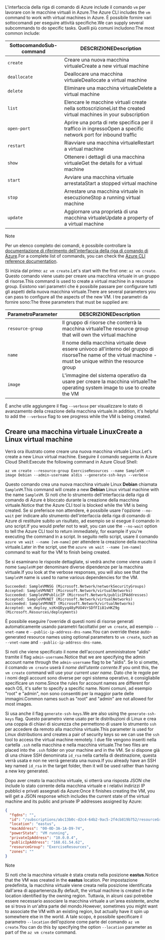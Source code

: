 <span data-ttu-id="5fb7f-101">L'interfaccia della riga di comando di Azure include il comando `vm` per lavorare con le macchine virtuali in Azure.</span><span class="sxs-lookup"><span data-stu-id="5fb7f-101">The Azure CLI includes the `vm` command to work with virtual machines in Azure.</span></span> <span data-ttu-id="5fb7f-102">È possibile fornire vari sottocomandi per eseguire attività specifiche.</span><span class="sxs-lookup"><span data-stu-id="5fb7f-102">We can supply several subcommands to do specific tasks.</span></span> <span data-ttu-id="5fb7f-103">Quelli più comuni includono:</span><span class="sxs-lookup"><span data-stu-id="5fb7f-103">The most common include:</span></span>

| <span data-ttu-id="5fb7f-104">Sottocomando</span><span class="sxs-lookup"><span data-stu-id="5fb7f-104">Sub-command</span></span> | <span data-ttu-id="5fb7f-105">DESCRIZIONE</span><span class="sxs-lookup"><span data-stu-id="5fb7f-105">Description</span></span> |
|-------------|-------------|
| `create`    | <span data-ttu-id="5fb7f-106">Creare una nuova macchina virtuale</span><span class="sxs-lookup"><span data-stu-id="5fb7f-106">Create a new virtual machine</span></span> |
| `deallocate` | <span data-ttu-id="5fb7f-107">Deallocare una macchina virtuale</span><span class="sxs-lookup"><span data-stu-id="5fb7f-107">Deallocate a virtual machine</span></span> |
| `delete` | <span data-ttu-id="5fb7f-108">Eliminare una macchina virtuale</span><span class="sxs-lookup"><span data-stu-id="5fb7f-108">Delete a virtual machine</span></span> |
| `list` | <span data-ttu-id="5fb7f-109">Elencare le macchine virtuali create nella sottoscrizione</span><span class="sxs-lookup"><span data-stu-id="5fb7f-109">List the created virtual machines in your subscription</span></span> |
| `open-port` | <span data-ttu-id="5fb7f-110">Aprire una porta di rete specifica per il traffico in ingresso</span><span class="sxs-lookup"><span data-stu-id="5fb7f-110">Open a specific network port for inbound traffic</span></span> |
| `restart` | <span data-ttu-id="5fb7f-111">Riavviare una macchina virtuale</span><span class="sxs-lookup"><span data-stu-id="5fb7f-111">Restart a virtual machine</span></span> |
| `show` | <span data-ttu-id="5fb7f-112">Ottenere i dettagli di una macchina virtuale</span><span class="sxs-lookup"><span data-stu-id="5fb7f-112">Get the details for a virtual machine</span></span> |
| `start` | <span data-ttu-id="5fb7f-113">Avviare una macchina virtuale arrestata</span><span class="sxs-lookup"><span data-stu-id="5fb7f-113">Start a stopped virtual machine</span></span> |
| `stop` | <span data-ttu-id="5fb7f-114">Arrestare una macchina virtuale in esecuzione</span><span class="sxs-lookup"><span data-stu-id="5fb7f-114">Stop a running virtual machine</span></span> |
| `update` | <span data-ttu-id="5fb7f-115">Aggiornare una proprietà di una macchina virtuale</span><span class="sxs-lookup"><span data-stu-id="5fb7f-115">Update a property of a virtual machine</span></span> |

> [!NOTE]
> <span data-ttu-id="5fb7f-116">Per un elenco completo dei comandi, è possibile controllare la [documentazione di riferimento dell'interfaccia della riga di comando di Azure](https://docs.microsoft.com/cli/azure/reference-index?view=azure-cli-latest).</span><span class="sxs-lookup"><span data-stu-id="5fb7f-116">For a complete list of commands, you can check the [Azure CLI reference documentation](https://docs.microsoft.com/cli/azure/reference-index?view=azure-cli-latest).</span></span>

<span data-ttu-id="5fb7f-117">Si inizia dal primo: `az vm create`.</span><span class="sxs-lookup"><span data-stu-id="5fb7f-117">Let's start with the first one: `az vm create`.</span></span> <span data-ttu-id="5fb7f-118">Questo comando viene usato per creare una macchina virtuale in un gruppo di risorse.</span><span class="sxs-lookup"><span data-stu-id="5fb7f-118">This command is used to create a virtual machine in a resource group.</span></span> <span data-ttu-id="5fb7f-119">Esistono vari parametri che è possibile passare per configurare tutti gli aspetti della nuova macchina virtuale.</span><span class="sxs-lookup"><span data-stu-id="5fb7f-119">There are several parameters you can pass to configure all the aspects of the new VM.</span></span> <span data-ttu-id="5fb7f-120">I tre parametri da fornire sono:</span><span class="sxs-lookup"><span data-stu-id="5fb7f-120">The three parameters that must be supplied are:</span></span>

| <span data-ttu-id="5fb7f-121">Parametro</span><span class="sxs-lookup"><span data-stu-id="5fb7f-121">Parameter</span></span> | <span data-ttu-id="5fb7f-122">DESCRIZIONE</span><span class="sxs-lookup"><span data-stu-id="5fb7f-122">Description</span></span> |
|-----------|-------------|
| `resource-group` | <span data-ttu-id="5fb7f-123">Il gruppo di risorse che conterrà la macchina virtuale</span><span class="sxs-lookup"><span data-stu-id="5fb7f-123">The resource group that will own the virtual machine</span></span> |
| `name` | <span data-ttu-id="5fb7f-124">Il nome della macchina virtuale deve essere univoco all'interno del gruppo di risorse</span><span class="sxs-lookup"><span data-stu-id="5fb7f-124">The name of the virtual machine - must be unique within the resource group</span></span> |
| `image` | <span data-ttu-id="5fb7f-125">L'immagine del sistema operativo da usare per creare la macchina virtuale</span><span class="sxs-lookup"><span data-stu-id="5fb7f-125">The operating system image to use to create the VM</span></span> |

<span data-ttu-id="5fb7f-126">È anche utile aggiungere il flag `--verbose` per visualizzare lo stato di avanzamento della creazione della macchina virtuale.</span><span class="sxs-lookup"><span data-stu-id="5fb7f-126">In addition, it's helpful to add the `--verbose` flag to see progress while the VM is being created.</span></span> 

## <a name="create-a-linux-virtual-machine"></a><span data-ttu-id="5fb7f-127">Creare una macchina virtuale Linux</span><span class="sxs-lookup"><span data-stu-id="5fb7f-127">Create a Linux virtual machine</span></span>

<span data-ttu-id="5fb7f-128">Verrà ora illustrato come creare una nuova macchina virtuale Linux.</span><span class="sxs-lookup"><span data-stu-id="5fb7f-128">Let's create a new Linux virtual machine.</span></span> <span data-ttu-id="5fb7f-129">Eseguire il comando seguente in Azure Cloud Shell:</span><span class="sxs-lookup"><span data-stu-id="5fb7f-129">Execute the following command in Azure Cloud Shell:</span></span>

```azurecli
az vm create --resource-group ExerciseResources --name SampleVM --image Debian --admin-username aldis --generate-ssh-keys --verbose 
```

<span data-ttu-id="5fb7f-130">Questo comando crea una nuova macchina virtuale Linux **Debian** chiamata `SampleVM`.</span><span class="sxs-lookup"><span data-stu-id="5fb7f-130">This command will create a new **Debian** Linux virtual machine with the name `SampleVM`.</span></span> <span data-ttu-id="5fb7f-131">Si noti che lo strumento dell'interfaccia della riga di comando di Azure è bloccato durante la creazione della macchina virtuale.</span><span class="sxs-lookup"><span data-stu-id="5fb7f-131">Notice that the Azure CLI tool is blocked while the VM is being created.</span></span> <span data-ttu-id="5fb7f-132">Se si preferisce non attendere, è possibile usare l'opzione `--no-wait` per indicare allo strumento dell'interfaccia della riga di comando di Azure di restituire subito un risultato, ad esempio se si esegue il comando in uno script.</span><span class="sxs-lookup"><span data-stu-id="5fb7f-132">If you would prefer not to wait, you can use the `--no-wait` option to tell the Azure CLI tool to return immediately, for example if you're executing the command in a script.</span></span> <span data-ttu-id="5fb7f-133">In seguito nello script, usare il comando `azure vm wait --name [vm-name]` per attendere la creazione della macchina virtuale.</span><span class="sxs-lookup"><span data-stu-id="5fb7f-133">Later in the script, use the `azure vm wait --name [vm-name]` command to wait for the VM to finish being created.</span></span>

<span data-ttu-id="5fb7f-134">Se si esaminano le risposte dettagliate, si vedrà anche come viene usato il nome `SampleVM` per denominare diverse dipendenze per la macchina virtuale.</span><span class="sxs-lookup"><span data-stu-id="5fb7f-134">If you look at the verbose responses, you will also see that the `SampleVM` name is used to name various dependencies for the VM.</span></span>

```
Succeeded: SampleVMNSG (Microsoft.Network/networkSecurityGroups)
Accepted: SampleVMVNET (Microsoft.Network/virtualNetworks)
Succeeded: SampleVMPublicIP (Microsoft.Network/publicIPAddresses)
Accepted: SampleVMVNET (Microsoft.Network/virtualNetworks)
Succeeded: SampleVMVNET (Microsoft.Network/virtualNetworks)
Accepted: vm_deploy_vzKnQDyyq48yPUO4VrSDfFIi81vHKZ9g (Microsoft.Resources/deployments)
```

<span data-ttu-id="5fb7f-135">È possibile eseguire l'override di questi nomi di risorse generati automaticamente usando parametri facoltativi per `vm create`, ad esempio `--vnet-name` e `--public-ip-address-dns-name`.</span><span class="sxs-lookup"><span data-stu-id="5fb7f-135">You can override these auto-generated resource names using optional parameters to `vm create`, such as `--vnet-name` and `--public-ip-address-dns-name`.</span></span>

<span data-ttu-id="5fb7f-136">Si noti che viene specificato il nome dell'account amministratore "aldis" tramite il flag `admin-username`.</span><span class="sxs-lookup"><span data-stu-id="5fb7f-136">Notice that we are specifying the admin account name through the `admin-username` flag to be "aldis".</span></span> <span data-ttu-id="5fb7f-137">Se lo si omette, il comando `vm create` userà il _nome dell'utente corrente_.</span><span class="sxs-lookup"><span data-stu-id="5fb7f-137">If you omit this, the `vm create` command will use your _current user name_.</span></span> <span data-ttu-id="5fb7f-138">Dato che le regole per i nomi degli account sono diverse per ogni sistema operativo, è consigliabile specificare un nome.</span><span class="sxs-lookup"><span data-stu-id="5fb7f-138">Since the rules for account names are different for each OS, it's safer to specify a specific name.</span></span> <span data-ttu-id="5fb7f-139">Nomi comuni, ad esempio "root" e "admin", non sono consentiti per la maggior parte delle immagini.</span><span class="sxs-lookup"><span data-stu-id="5fb7f-139">Common names such as "root" and "admin" are not allowed for most images.</span></span>

<span data-ttu-id="5fb7f-140">Si usa anche il flag `generate-ssh-keys`.</span><span class="sxs-lookup"><span data-stu-id="5fb7f-140">We are also using the `generate-ssh-keys` flag.</span></span> <span data-ttu-id="5fb7f-141">Questo parametro viene usato per le distribuzioni di Linux e crea una coppia di chiavi di sicurezza che permettono di usare lo strumento `ssh` per accedere da remoto alla macchina virtuale.</span><span class="sxs-lookup"><span data-stu-id="5fb7f-141">This parameter is used for Linux distributions and creates a pair of security keys so we can use the `ssh` tool to access the virtual machine remotely.</span></span> <span data-ttu-id="5fb7f-142">I due file vengono inseriti nella cartella `.ssh` nella macchina e nella macchina virtuale.</span><span class="sxs-lookup"><span data-stu-id="5fb7f-142">The two files are placed into the `.ssh` folder on your machine and in the VM.</span></span> <span data-ttu-id="5fb7f-143">Se si dispone già di una chiave SSH denominata `id_rsa` nella cartella di destinazione, questa verrà usata e non ne verrà generata una nuova.</span><span class="sxs-lookup"><span data-stu-id="5fb7f-143">If you already have an SSH key named `id_rsa` in the target folder, then it will be used rather than having a new key generated.</span></span>

<span data-ttu-id="5fb7f-144">Dopo aver creato la macchina virtuale, si otterrà una risposta JSON che include lo stato corrente della macchina virtuale e i relativi indirizzi IP pubblici e privati assegnati da Azure:</span><span class="sxs-lookup"><span data-stu-id="5fb7f-144">Once it finishes creating the VM, you will get a JSON response which includes the current state of the virtual machine and its public and private IP addresses assigned by Azure:</span></span>

```json
{
  "fqdns": "",
  "id": "/subscriptions/abc13b0c-d2c4-64b2-9ac5-2f4cb819b752/resourceGroups/ExerciseResources/providers/Microsoft.Compute/virtualMachines/SampleVM",
  "location": "eastus",
  "macAddress": "00-0D-3A-1A-D9-74",
  "powerState": "VM running",
  "privateIpAddress": "10.0.0.4",
  "publicIpAddress": "168.61.54.62",
  "resourceGroup": "ExerciseResources",
  "zones": ""
}
```

> [!NOTE]
> <span data-ttu-id="5fb7f-145">Si noti che la macchina virtuale è stata creata nella posizione **eastus**.</span><span class="sxs-lookup"><span data-stu-id="5fb7f-145">Notice that the VM was created in the **eastus** location.</span></span> <span data-ttu-id="5fb7f-146">Per impostazione predefinita, la macchina virtuale viene creata nella posizione identificata dall'area di appartenenza.</span><span class="sxs-lookup"><span data-stu-id="5fb7f-146">By default, the virtual machine is created in the location identified by the owning region.</span></span> <span data-ttu-id="5fb7f-147">Tuttavia, in alcuni casi potrebbe essere necessario associare la macchina virtuale a un'area esistente, anche se si trova in un'altra parte del mondo.</span><span class="sxs-lookup"><span data-stu-id="5fb7f-147">However, sometimes you might want to associate the VM with an existing region, but actually have it spin up somewhere else in the world.</span></span> <span data-ttu-id="5fb7f-148">A tale scopo, è possibile specificare il parametro `--location` dell'opzione come parte del comando `az vm create`.</span><span class="sxs-lookup"><span data-stu-id="5fb7f-148">You can do this by specifying the option `--location` parameter as part of the `az vm create` command.</span></span>